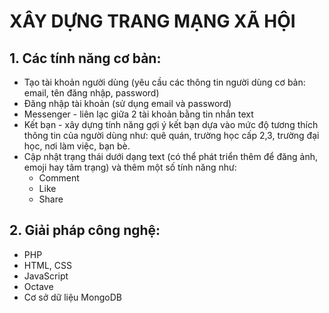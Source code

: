 # XÂY DỰNG TRANG MẠNG XÃ HỘI

## 1. Các tính năng cơ bản:
  - Tạo tài khoản người dùng (yêu cầu các thông tin người dùng cơ bản: email, tên đăng nhập, password) 
  - Đăng nhập tài khoản (sử dụng email và password)
  - Messenger - liên lạc giữa 2 tài khoản bằng tin nhắn text
  - Kết bạn - xây dựng tính năng gợi ý kết bạn dựa vào mức độ tương thích thông tin của người dùng như: quê quán, trường học cấp 2,3, trường đại học, nơi làm việc, bạn bè.  
  - Cập nhật trạng thái dưới dạng text (có thể phát triển thêm để đăng ảnh, emoji hay tâm trạng) và thêm một số tính năng như:
     * Comment 
     * Like 
     * Share 
## 2. Giải pháp công nghệ:
  - PHP
  - HTML, CSS
  - JavaScript
  - Octave
  - Cơ sở dữ liệu MongoDB

